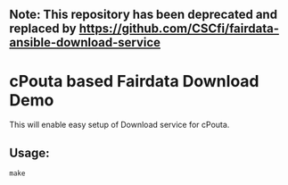 ## Note: This repository has been deprecated and replaced by https://github.com/CSCfi/fairdata-ansible-download-service

# cPouta based Fairdata Download Demo
This will enable easy setup of Download service for cPouta.

## Usage:
```
make
```

